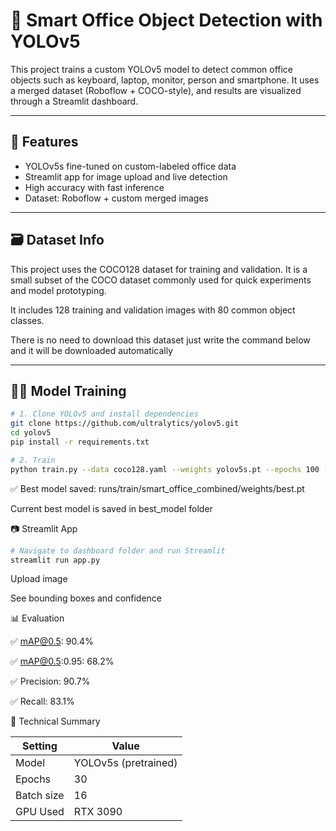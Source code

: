 # 🧠 Smart Office Object Detection with YOLOv5

This project trains a custom YOLOv5 model to detect common office objects such as keyboard, laptop, monitor, person and smartphone. It uses a merged dataset (Roboflow + COCO-style), and results are visualized through a Streamlit dashboard.

---

## 🚀 Features

- YOLOv5s fine-tuned on custom-labeled office data
- Streamlit app for image upload and live detection
- High accuracy with fast inference
- Dataset: Roboflow + custom merged images

---

## 🗃️ Dataset Info

This project uses the COCO128 dataset for training and validation. It is a small subset of the COCO dataset commonly used for quick experiments and model prototyping.

It includes 128 training and validation images with 80 common object classes.

There is no need to download this dataset just write the command below and it will be downloaded automatically

---

## 🏋️‍♂️ Model Training

```bash
# 1. Clone YOLOv5 and install dependencies
git clone https://github.com/ultralytics/yolov5.git
cd yolov5
pip install -r requirements.txt

# 2. Train
python train.py --data coco128.yaml --weights yolov5s.pt --epochs 100 --batch-size 16
```

✅ Best model saved: runs/train/smart_office_combined/weights/best.pt

Current best model is saved in best_model folder

📷 Streamlit App

```bash
# Navigate to dashboard folder and run Streamlit
streamlit run app.py
```
Upload image

See bounding boxes and confidence

📊 Evaluation

✅ mAP@0.5: 90.4%

✅ mAP@0.5:0.95: 68.2%

✅ Precision: 90.7%

✅ Recall: 83.1%


🧠 Technical Summary

| Setting    | Value                         |
| ---------- | ----------------------------- |
| Model      | YOLOv5s (pretrained)          |
| Epochs     | 30                            |
| Batch size | 16                            |
| GPU Used   | RTX 3090                      |
